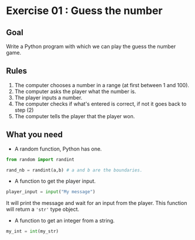 # Exercise 01 : Guess the number

## Goal

Write a Python program with which we can play the guess the number game.

## Rules

1) The computer chooses a number in a range (at first between 1 and 100).
2) The computer asks the player what the number is.
3) The player inputs a number.
4) The computer checks if what's entered is correct, if not it goes back to step (2)
5) The computer tells the player that the player won.

## What you need

- A random function, Python has one.

```python
from random import randint

rand_nb = randint(a,b) # a and b are the boundaries.
```
- A function to get the player input.
  
```python
player_input = input("My message")
```

It will print the message and wait for an input from the player. This function will return a `'str'` type object.

- A function to get an integer from a string.

```python
my_int = int(my_str)
```